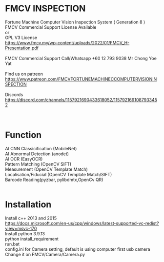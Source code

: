 # FMCV INSPECTION<br>
Fortune Machine Computer Vision Inspection System ( Generation 8 )<br>
FMCV Commercial Support License Available<br>
or<br>
GPL V3 License<br>
https://www.fmcv.my/wp-content/uploads/2022/01/FMCV_H-Presentation.pdf<br>
<br>
FMCV Commercial Support Call/Whatsapp +60 12 793 9038 Mr Chong Yoe Yat<br>
<br>
Find us on patreon<br>
https://www.patreon.com/FMCVFORTUNEMACHINECCOMPUTERVISIONINSPECTION<br>
<br>
Discords<br>
https://discord.com/channels/1157921690433618052/1157921691087933452<br>
<br>
<br>
# Function<br>
AI CNN Classicification (MobileNet)<br>
AI Abnormal Detection (anodet)<br>
AI OCR (EasyOCR)<br>
Pattern Matching (OpenCV SIFT)<br>
Measurement (OpenCV Template Match)<br>
Localisation/Fiducial (OpenCV Template Match/SIFT)<br>
Barcode Reading(pyzbar, pylibdmtx,OpenCv QR)<br>
<br>
# Installation<br>
Install c++ 2013 and 2015<br>
https://docs.microsoft.com/en-us/cpp/windows/latest-supported-vc-redist?view=msvc-170<br>
Install python 3.9.13<br>
python install_requirement<br>
run.bat<br>
config.ini for Camera setting, default is using computer first usb camera<br>
Change it on FMCV/Camera/Camera.py<br>

